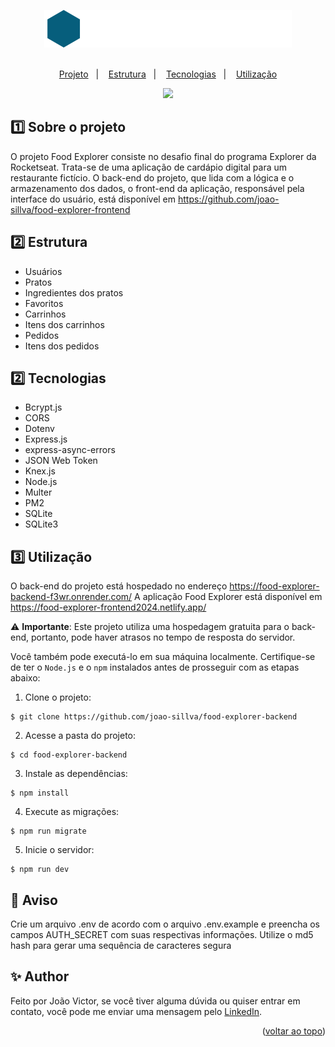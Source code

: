 <a name="readme-top"></a>

<div align="center">
  <img src=".github/brand.svg">

  <br>
  <br>

  <p>
    <a href="#-projeto">Projeto</a>&nbsp;&nbsp;&nbsp;|&nbsp;&nbsp;&nbsp;
    <a href="#-estrutura">Estrutura</a>&nbsp;&nbsp;&nbsp;|&nbsp;&nbsp;&nbsp;
    <a href="#-tecnologisa">Tecnologias</a>&nbsp;&nbsp;&nbsp;|&nbsp;&nbsp;&nbsp;
    <a href="#-utilização">Utilização</a>
  </p>
  
  <a href="#-license">
    <img src="https://img.shields.io/static/v1?label=license&message=MIT&color=348BA7&labelColor=000000">
  </a>
</div>

## 1️⃣ Sobre o projeto

O projeto Food Explorer consiste no desafio final do programa Explorer da Rocketseat. Trata-se de uma aplicação de cardápio digital para um restaurante fictício. O back-end do projeto, que lida com a lógica e o armazenamento dos dados, o front-end da aplicação, responsável pela interface do usuário, está disponível em https://github.com/joao-sillva/food-explorer-frontend

## 2️⃣ Estrutura
* Usuários
* Pratos
* Ingredientes dos pratos
* Favoritos
* Carrinhos
* Itens dos carrinhos
* Pedidos
* Itens dos pedidos

## 2️⃣ Tecnologias

- Bcrypt.js
- CORS
- Dotenv
- Express.js
- express-async-errors
- JSON Web Token
- Knex.js
- Node.js
- Multer
- PM2
- SQLite
- SQLite3

## 3️⃣ Utilização
O back-end do projeto está hospedado no endereço https://food-explorer-backend-f3wr.onrender.com/ A aplicação Food Explorer está disponível em https://food-explorer-frontend2024.netlify.app/

⚠️ **Importante**: Este projeto utiliza uma hospedagem gratuita para o back-end, portanto, pode haver atrasos no tempo de resposta do servidor.

Você também pode executá-lo em sua máquina localmente. Certifique-se de ter o ``Node.js`` e o ``npm`` instalados antes de prosseguir com as etapas abaixo:

1. Clone o projeto:

```
$ git clone https://github.com/joao-sillva/food-explorer-backend
```

2. Acesse a pasta do projeto:

```
$ cd food-explorer-backend
```

3. Instale as dependências:

```
$ npm install
```

4. Execute as migrações:

```
$ npm run migrate
```

5. Inicie o servidor:

```
$ npm run dev
```

## 📢 Aviso
Crie um arquivo .env de acordo com o arquivo .env.example e preencha os campos AUTH_SECRET com suas respectivas informações. Utilize o md5 hash para gerar uma sequência de caracteres segura

## ✨ Author
Feito por João Victor, se você tiver alguma dúvida ou quiser entrar em contato, você pode me enviar uma mensagem pelo
[LinkedIn](https://www.linkedin.com/in/joao-sillva/).

<p align="right">(<a href="#readme-top">voltar ao topo</a>)</p>
